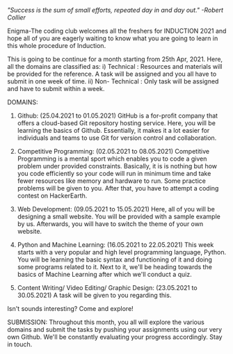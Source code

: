 
*"Success is the sum of small efforts, repeated day in and day out."*
*-Robert Collier*

Enigma-The coding club welcomes all the freshers for INDUCTION 2021 and hope all of you are eagerly waiting to know what you are going to learn in this whole procedure of Induction. 

This is going to be continue for a month starting from 25th Apr, 2021. Here, all the domains are classified as: 
i) Technical : Resources and materials will be provided for the reference. A task will be assigned and you all have to submit in one week of time.
ii) Non- Technical : Only task will be assigned and have to submit within a week.

DOMAINS:
1. Github: (25.04.2021 to 01.05.2021)
GitHub is a for-profit company that offers a cloud-based Git repository hosting service. Here, you will be learning the basics of Github. Essentially, it makes it a lot easier for individuals and teams to use Git for version control and collaboration.

2. Competitive Programming: (02.05.2021 to 08.05.2021)
Competitive Programming is a mental sport which enables you to code a given problem under provided constraints. Basically, it is is nothing but how you code efficiently so your code will run in minimum time and take fewer resources like memory and hardware to run. Some practice problems will be given to you. After that, you have to attempt a coding contest on HackerEarth.

3. Web Development: (09.05.2021 to 15.05.2021)
Here, all of you will be designing a small website. You will be provided with a sample example by us. Afterwards, you will have to switch the theme of your own website. 

4. Python and Machine Learning: (16.05.2021 to 22.05.2021)
This week starts with a very popular and high level programming language, Python. You will be learning the basic syntax and functioning of it and doing some programs related to it. Next to it, we'll be heading towards the basics of Machine Learning after which we'll conduct a quiz.   

5. Content Writing/ Video Editing/ Graphic Design: (23.05.2021 to 30.05.2021)
A task will be given to you regarding this.

Isn't sounds interesting? Come and explore!

SUBMISSION:
Throughout this month, you all will explore the various domains and submit the tasks by pushing your assignments using our very own Github. We'll be constantly evaluating your progress accordingly. Stay in touch.
